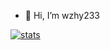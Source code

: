 - 👋 Hi, I’m wzhy233
  
[![stats](https://github-readme-stats.vercel.app/api?username=wzhy233&show_icons=true&theme=moltack)](https://github.com/wzhy233)



